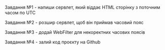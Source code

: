 Завдання №1 - напиши сервлет, який віддає HTML сторінку з поточним часом по UTC

Завдання №2 - розшир сервлет, щоб він приймав часовий пояс

Завдання №3 - додай WebFilter для некоректних часових поясів

Завдання №4 - залий код проєкту на Github
